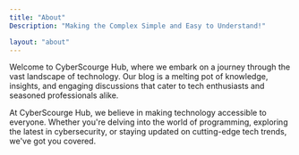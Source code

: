 ```yaml
---
title: "About"
Description: "Making the Complex Simple and Easy to Understand!"

layout: "about"
---
```


<!-- ![CyberScourge Hub Logo](/images/logo-black.png) -->

Welcome to CyberScourge Hub, where we embark on a journey through the vast landscape of technology. Our blog is a melting pot of knowledge, insights, and engaging discussions that cater to tech enthusiasts and seasoned professionals alike.

At CyberScourge Hub, we believe in making technology accessible to everyone. Whether you're delving into the world of programming, exploring the latest in cybersecurity, or staying updated on cutting-edge tech trends, we've got you covered.
